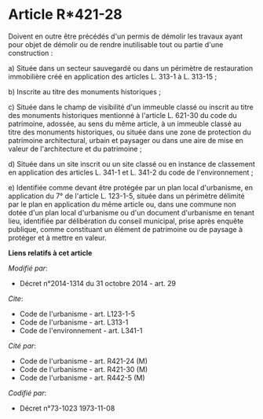 # Article R*421-28

Doivent en outre être précédés d'un permis de démolir les travaux ayant pour objet de démolir ou de rendre inutilisable tout
ou partie d'une construction : 

a) Située dans un secteur sauvegardé ou dans un périmètre de restauration immobilière créé en application des articles L.
313-1 à L. 313-15 ; 

b) Inscrite au titre des monuments historiques ; 

c) Située dans le champ de visibilité d'un immeuble classé ou inscrit au titre des monuments historiques mentionné à
l'article L. 621-30 du code du patrimoine, adossée, au sens du même article, à un immeuble classé au titre des monuments
historiques, ou située dans une zone de protection du patrimoine architectural, urbain et paysager ou dans une aire de mise
en valeur de l'architecture et du patrimoine ;

d) Située dans un site inscrit ou un site classé ou en instance de classement en application des articles L. 341-1 et L.
341-2 du code de l'environnement ; 

e) Identifiée comme devant être protégée par un plan local d'urbanisme, en application du 7° de l'article L. 123-1-5, située
dans un périmètre délimité par le plan en application du même article ou, dans une commune non dotée d'un plan local
d'urbanisme ou d'un document d'urbanisme en tenant lieu, identifiée par délibération du conseil municipal, prise après
enquête publique, comme constituant un élément de patrimoine ou de paysage à protéger et à mettre en valeur.

**Liens relatifs à cet article**

_Modifié par_:

  - Décret n°2014-1314 du 31 octobre 2014 - art. 29

_Cite_:

  - Code de l'urbanisme - art. L123-1-5
  - Code de l'urbanisme - art. L313-1
  - Code de l'environnement - art. L341-1

_Cité par_:

  - Code de l'urbanisme - art. R421-24 (M)
  - Code de l'urbanisme - art. R421-30 (M)
  - Code de l'urbanisme - art. R442-5 (M)

_Codifié par_:

  - Décret n°73-1023 1973-11-08

